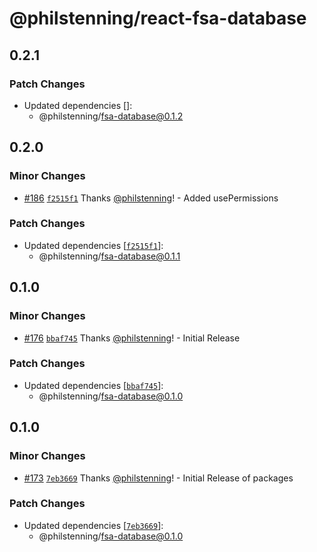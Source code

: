 # @philstenning/react-fsa-database

## 0.2.1

### Patch Changes

- Updated dependencies []:
  - @philstenning/fsa-database@0.1.2

## 0.2.0

### Minor Changes

- [#186](https://github.com/philstenning/browser-fs/pull/186) [`f2515f1`](https://github.com/philstenning/browser-fs/commit/f2515f137c13cfb6ff227ff3f37c3616ebbd05c5) Thanks [@philstenning](https://github.com/philstenning)! - Added usePermissions

### Patch Changes

- Updated dependencies [[`f2515f1`](https://github.com/philstenning/browser-fs/commit/f2515f137c13cfb6ff227ff3f37c3616ebbd05c5)]:
  - @philstenning/fsa-database@0.1.1

## 0.1.0

### Minor Changes

- [#176](https://github.com/philstenning/browser-fs/pull/176) [`bbaf745`](https://github.com/philstenning/browser-fs/commit/bbaf7459fe2c45c5a41534eab7f816d7278c8284) Thanks [@philstenning](https://github.com/philstenning)! - Initial Release

### Patch Changes

- Updated dependencies [[`bbaf745`](https://github.com/philstenning/browser-fs/commit/bbaf7459fe2c45c5a41534eab7f816d7278c8284)]:
  - @philstenning/fsa-database@0.1.0

## 0.1.0

### Minor Changes

- [#173](https://github.com/philstenning/browser-fs/pull/173) [`7eb3669`](https://github.com/philstenning/browser-fs/commit/7eb3669ad2a0529c1530c77e78172a1b0107508f) Thanks [@philstenning](https://github.com/philstenning)! - Initial Release of packages

### Patch Changes

- Updated dependencies [[`7eb3669`](https://github.com/philstenning/browser-fs/commit/7eb3669ad2a0529c1530c77e78172a1b0107508f)]:
  - @philstenning/fsa-database@0.1.0
